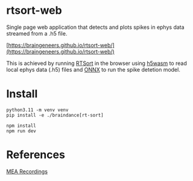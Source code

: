 # rtsort-web

Single page web application that detects and plots spikes in ephys data streamed from a .h5 file.

[https://braingeneers.github.io/rtsort-web/](https://braingeneers.github.io/rtsort-web/)

This is achieved by running [RTSort](https://braingeneers.github.io/braindance/docs/RT-sort/introduction) in the browser using [h5wasm](https://github.com/usnistgov/h5wasm) to read local ephys data (.h5) files and [ONNX](https://onnxruntime.ai/) to run the spike detetion model.

# Install

```
python3.11 -m venv venv
pip install -e ./braindance[rt-sort]

npm install
npm run dev
```

# References

[MEA Recordings](https://gin.g-node.org/NeuroGroup_TUNI/Comparative_MEA_dataset)

